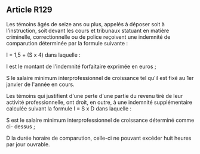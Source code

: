 Article R129
----
Les témoins âgés de seize ans ou plus, appelés à déposer soit à l'instruction,
soit devant les cours et tribunaux statuant en matière criminelle,
correctionnelle ou de police reçoivent une indemnité de comparution déterminée
par la formule suivante :

I = 1,5 + (S x 4) dans laquelle :

I est le montant de l'indemnité forfaitaire exprimée en euros ;

S le salaire minimum interprofessionnel de croissance tel qu'il est fixé au 1er
janvier de l'année en cours.

Les témoins qui justifient d'une perte d'une partie du revenu tiré de leur
activité professionnelle, ont droit, en outre, à une indemnité supplémentaire
calculée suivant la formule I = S x D dans laquelle :

S est le salaire minimum interprofessionnel de croissance déterminé comme ci-
dessus ;

D la durée horaire de comparution, celle-ci ne pouvant excéder huit heures par
jour ouvrable.
